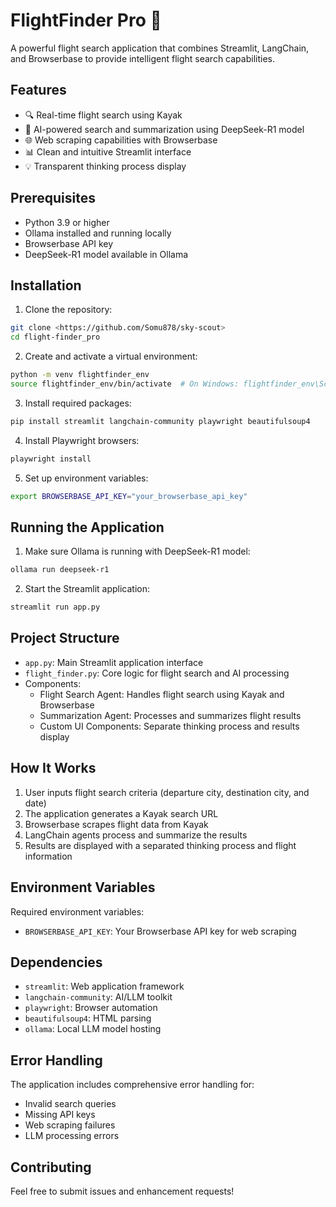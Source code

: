 # FlightFinder Pro 🛫

A powerful flight search application that combines Streamlit, LangChain, and Browserbase to provide intelligent flight search capabilities.

## Features

- 🔍 Real-time flight search using Kayak
- 🤖 AI-powered search and summarization using DeepSeek-R1 model
- 🌐 Web scraping capabilities with Browserbase
- 📊 Clean and intuitive Streamlit interface
- 💡 Transparent thinking process display

## Prerequisites

- Python 3.9 or higher
- Ollama installed and running locally
- Browserbase API key
- DeepSeek-R1 model available in Ollama

## Installation

1. Clone the repository:
```bash
git clone <https://github.com/Somu878/sky-scout>
cd flight-finder_pro
```

2. Create and activate a virtual environment:
```bash
python -m venv flightfinder_env
source flightfinder_env/bin/activate  # On Windows: flightfinder_env\Scripts\activate
```

3. Install required packages:
```bash
pip install streamlit langchain-community playwright beautifulsoup4
```

4. Install Playwright browsers:
```bash
playwright install
```

5. Set up environment variables:
```bash
export BROWSERBASE_API_KEY="your_browserbase_api_key"
```

## Running the Application

1. Make sure Ollama is running with DeepSeek-R1 model:
```bash
ollama run deepseek-r1
```

2. Start the Streamlit application:
```bash
streamlit run app.py
```

## Project Structure

- `app.py`: Main Streamlit application interface
- `flight_finder.py`: Core logic for flight search and AI processing
- Components:
  - Flight Search Agent: Handles flight search using Kayak and Browserbase
  - Summarization Agent: Processes and summarizes flight results
  - Custom UI Components: Separate thinking process and results display

## How It Works

1. User inputs flight search criteria (departure city, destination city, and date)
2. The application generates a Kayak search URL
3. Browserbase scrapes flight data from Kayak
4. LangChain agents process and summarize the results
5. Results are displayed with a separated thinking process and flight information

## Environment Variables

Required environment variables:
- `BROWSERBASE_API_KEY`: Your Browserbase API key for web scraping

## Dependencies

- `streamlit`: Web application framework
- `langchain-community`: AI/LLM toolkit
- `playwright`: Browser automation
- `beautifulsoup4`: HTML parsing
- `ollama`: Local LLM model hosting

## Error Handling

The application includes comprehensive error handling for:
- Invalid search queries
- Missing API keys
- Web scraping failures
- LLM processing errors

## Contributing

Feel free to submit issues and enhancement requests!
